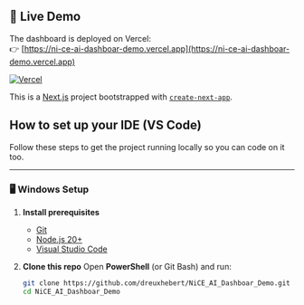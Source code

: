 ## 🚀 Live Demo

The dashboard is deployed on Vercel:  
👉 [https://ni-ce-ai-dashboar-demo.vercel.app](https://ni-ce-ai-dashboar-demo.vercel.app)

[![Vercel](https://img.shields.io/badge/deployed-Vercel-brightgreen?logo=vercel)](https://ni-ce-ai-dashboar-demo.vercel.app)


This is a [Next.js](https://nextjs.org) project bootstrapped with [`create-next-app`](https://nextjs.org/docs/app/api-reference/cli/create-next-app).

## How to set up your IDE (VS Code)

Follow these steps to get the project running locally so you can code on it too.

---

### 🖥️ Windows Setup

1. **Install prerequisites**
   - [Git](https://git-scm.com/download/win)  
   - [Node.js 20+](https://nodejs.org/en/download/)  
   - [Visual Studio Code](https://code.visualstudio.com/Download)  

2. **Clone this repo**
   Open **PowerShell** (or Git Bash) and run:
   ```bash
   git clone https://github.com/dreuxhebert/NiCE_AI_Dashboar_Demo.git
   cd NiCE_AI_Dashboar_Demo

